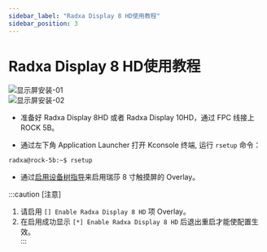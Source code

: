 ```yaml
---
sidebar_label: "Radxa Display 8 HD使用教程"
sidebar_position: 3
---
```


# Radxa Display 8 HD使用教程

![显示屏安装-01](/img/rock5b/rock5b-display-8hd-FPC.webp)  
![显示屏安装-02](/img/rock5b/rock5b-display-8hd-connected.webp)

- 准备好 Radxa Display 8HD 或者 Radxa Display 10HD，通过 FPC 线接上 ROCK 5B。

- 通过左下角 Application Launcher 打开 Kconsole 终端, 运行 `rsetup` 命令：

```bash
radxa@rock-5b:~$ rsetup
```

- 通过[启用设备树指导](/radxa-os/rsetup/devicetree)来启用瑞莎 8 寸触摸屏的 Overlay。

:::caution [注意]

1. 请启用 `[] Enable Radxa Display 8 HD` 项 Overlay。
2. 在启用成功显示 `[*] Enable Radxa Display 8 HD` 后退出重启才能使配置生效。  
   :::
